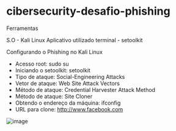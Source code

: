 # cibersecurity-desafio-phishing

Ferramentas

S.O - Kali Linux
Aplicativo utilizado terminal - setoolkit


Configurando o Phishing no Kali Linux

- Acesso root: sudo su
- Iniciando o setoolkit: setoolkit
- Tipo de ataque: Social-Engineering Attacks
- Vetor de ataque: Web Site Attack Vectors
- Método de ataque: Credential Harvester Attack Method 
- Método de ataque: Site Cloner
- Obtendo o endereço da máquina: ifconfig
- URL para clone: http://www.facebook.com

![image](https://github.com/user-attachments/assets/7543e7c2-0d0e-4913-b5bc-b995655d65db)

